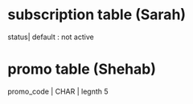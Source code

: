 # subscription table (Sarah)
status| default : not active </br>

# promo table (Shehab)
promo_code | CHAR | legnth 5 </br>


